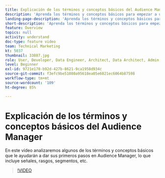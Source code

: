 ```yaml
---
title: Explicación de los términos y conceptos básicos del Audience Manager
description: 'Aprenda los términos y conceptos básicos para empezar a utilizar Adobe Audience Manager: este vídeo de soporte incluye señales, características, segmentos y mucho más.'
landing-page-description: 'Aprenda los términos y conceptos básicos para empezar a utilizar Adobe Audience Manager: este vídeo de soporte incluye señales, características, segmentos y mucho más.'
short-description: 'Aprenda los términos y conceptos básicos para empezar a utilizar Adobe Audience Manager: este vídeo de soporte incluye señales, características, segmentos y mucho más.'
feature: Overview
topics: null
activity: understand
doc-type: feature video
team: Technical Marketing
kt: 5037
thumbnail: 33887.jpg
role: User, Developer, Data Engineer, Architect, Data Architect, Admin, Leader
level: Beginner
exl-id: 9721e178-b92d-427b-8621-9ca1958d934c
source-git-commit: f3efc9be51080a95618ea05e6021ec6064b87598
workflow-type: tm+mt
source-wordcount: '109'
ht-degree: 85%

---
```


# Explicación de los términos y conceptos básicos del Audience Manager

En este vídeo analizaremos algunos de los términos y conceptos básicos que le ayudarán a dar sus primeros pasos en Audience Manager, lo que incluye señales, rasgos, segmentos, etc.

>[!VIDEO](https://video.tv.adobe.com/v/33887/?quality=12)

